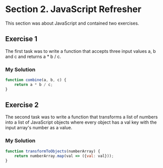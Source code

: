 # Section 2. JavaScript Refresher

This section was about JavaScript and contained two exercises.

## Exercise 1
The first task was to write a function that accepts three input values a, b and c and returns a * b / c.

### My Solution
```javascript
function combine(a, b, c) {
    return a * b / c;
}
```

## Exercise 2
The second task was to write a function that transforms a list of numbers into a list of JavaScript objects where every object has a val key with the input array's number as a value.

### My Solution
```javascript
function transformToObjects(numberArray) {
    return numberArray.map(val => ({val: val}));
}
```